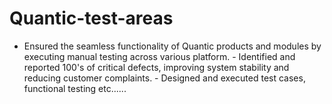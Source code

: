 # Quantic-test-areas
- Ensured the seamless functionality of Quantic products and modules by executing manual testing across various platform. - Identified and reported 100's of critical defects, improving system stability and reducing customer complaints. - Designed and executed test cases, functional testing etc......
